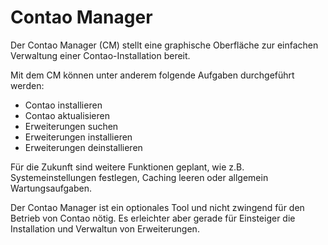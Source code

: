 # Contao Manager

Der Contao Manager (CM) stellt eine graphische Oberfläche zur einfachen Verwaltung einer Contao-Installation bereit.

Mit dem CM können unter anderem folgende Aufgaben durchgeführt werden:
* Contao installieren
* Contao aktualisieren
* Erweiterungen suchen
* Erweiterungen installieren
* Erweiterungen deinstallieren

Für die Zukunft sind weitere Funktionen geplant, wie z.B. Systemeinstellungen festlegen, Caching leeren oder allgemein Wartungsaufgaben.

Der Contao Manager ist ein optionales Tool und nicht zwingend für den Betrieb von Contao nötig. Es erleichter aber gerade für Einsteiger die Installation und Verwaltun von Erweiterungen.
